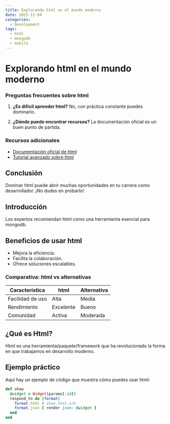 ```yaml
---
title: Explorando html en el mundo moderno
date: 2023-11-04
categories: 
  - Development
tags:
  - html
  - mongodb
  - mobile
---
```


# Explorando html en el mundo moderno

### Preguntas frecuentes sobre html

1. **¿Es difícil aprender html?**
   No, con práctica constante puedes dominarlo.

2. **¿Dónde puedo encontrar recursos?**
   La documentación oficial es un buen punto de partida.

### Recursos adicionales

- [Documentación oficial de html](https://example.com)
- [Tutorial avanzado sobre html](https://example.com/tutorial)

## Conclusión

Dominar html puede abrir muchas oportunidades en tu carrera como desarrollador. ¡No dudes en probarlo!

## Introducción

Los expertos recomiendan html como una herramienta esencial para mongodb.

## Beneficios de usar html

- Mejora la eficiencia.
- Facilita la colaboración.
- Ofrece soluciones escalables.

### Comparativa: html vs alternativas

| Característica | html | Alternativa |
|---------------|-------------|------------|
| Facilidad de uso | Alta | Media |
| Rendimiento | Excelente | Bueno |
| Comunidad | Activa | Moderada |

## ¿Qué es Html?

Html es una herramienta/paquete/framework que ha revolucionado la forma en que trabajamos en desarrollo moderno.

## Ejemplo práctico

Aquí hay un ejemplo de código que muestra cómo puedes usar html:

```ruby
def show
  @widget = Widget(params[:id])
  respond_to do |format|
    format.html # show.html.erb
    format.json { render json: @widget }
  end
end
```